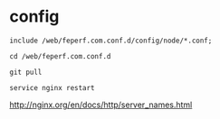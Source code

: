 # config

```
include /web/feperf.com.conf.d/config/node/*.conf;

cd /web/feperf.com.conf.d

git pull

service nginx restart
```

http://nginx.org/en/docs/http/server_names.html
